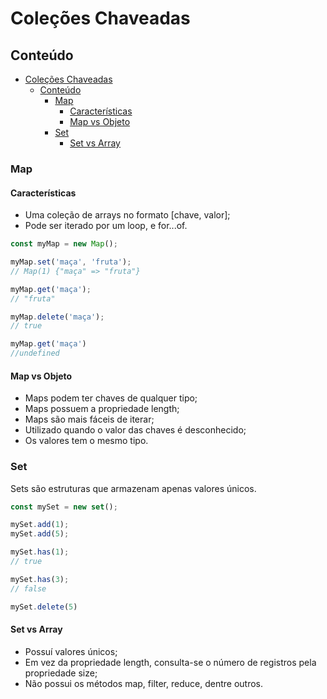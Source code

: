 # Coleções Chaveadas
## Conteúdo
- [Coleções Chaveadas](#coleções-chaveadas)
  - [Conteúdo](#conteúdo)
    - [Map](#map)
      - [Características](#características)
      - [Map vs Objeto](#map-vs-objeto)
    - [Set](#set)
      - [Set vs Array](#set-vs-array)

### Map
#### Características
- Uma coleção de arrays no formato [chave, valor];
- Pode ser iterado por um loop, e for...of.

```javascript
const myMap = new Map();

myMap.set('maça', 'fruta');
// Map(1) {"maça" => "fruta"}

myMap.get('maça');
// "fruta"

myMap.delete('maça');
// true

myMap.get('maça')
//undefined
```

#### Map vs Objeto
- Maps podem ter chaves de qualquer tipo;
- Maps possuem a propriedade length;
- Maps são mais fáceis de iterar;
- Utilizado quando o valor das chaves é desconhecido;
- Os valores tem o mesmo tipo.

### Set

Sets são estruturas que armazenam apenas valores únicos.

```javascript
const mySet = new set();

mySet.add(1);
mySet.add(5);

mySet.has(1);
// true

mySet.has(3);
// false

mySet.delete(5)
```

#### Set vs Array

- Possuí valores únicos;
- Em vez da propriedade length, consulta-se o número de registros pela propriedade size;
- Não possui os métodos map, filter, reduce, dentre outros.

